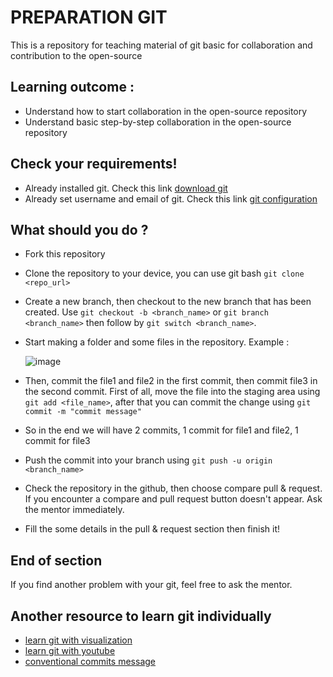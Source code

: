 # PREPARATION GIT
This is a repository for teaching material of git basic for collaboration and contribution to the open-source
## Learning outcome :
* Understand how to start collaboration in the open-source repository
* Understand basic step-by-step collaboration in the open-source repository

## Check your requirements!
* Already installed git. Check this link [download git](https://git-scm.com/downloads)
* Already set username and email of git. Check this link [git configuration](https://git-scm.com/book/en/v2/Customizing-Git-Git-Configuration)

## What should you do ?
* Fork this repository
* Clone the repository to your device, you can use git bash `git clone <repo_url>`
* Create a new branch, then checkout to the new branch that has been created. Use `git checkout -b <branch_name>` or `git branch <branch_name>` then follow by `git switch <branch_name>`. 
* Start making a folder and some files in the repository. Example :
  
  ![image](https://github.com/srikresna/preparation-git/assets/28501206/59358a72-4994-4065-a1e6-100195b773a7)

* Then, commit the file1 and file2 in the first commit, then commit file3 in the second commit. First of all, move the file into the staging area using `git add <file_name>`, after that you can commit the change using `git commit -m "commit message"`
* So in the end we will have 2 commits, 1 commit for file1 and file2, 1 commit for file3
* Push the commit into your branch using `git push -u origin <branch_name>`
* Check the repository in the github, then choose compare pull & request. If you encounter a compare and pull request button doesn't appear. Ask the mentor immediately.
* Fill the some details in the pull & request section then finish it!

## End of section
If you find another problem with your git, feel free to ask the mentor.

## Another resource to learn git individually
* [learn git with visualization](https://learngitbranching.js.org/)
* [learn git with youtube](https://youtube.com/playlist?list=PLFIM0718LjIVknj6sgsSceMqlq242-jNf&si=weyUH7Qqk8392-6y)
* [conventional commits message](https://www.conventionalcommits.org/en/v1.0.0/)

